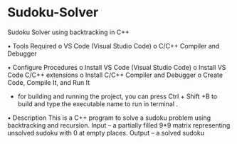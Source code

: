 # Sudoku-Solver
Sudoku Solver using backtracking in C++

•	Tools Required
o	VS Code (Visual Studio Code)
o	C/C++ Compiler and Debugger

•	Configure Procedures
o	Install VS Code (Visual Studio Code)
o	Install VS Code C/C++ extensions
o	Install C/C++ Compiler and Debugger 
o	Create Code, Compile It, and Run It
-	for building and running the project, you can press Ctrl + Shift +B  to build and type the executable name to run in terminal .

•	Description
This is a C++ program to solve a sudoku problem using backtracking and recursion.
Input – a partially filled 9*9 matrix representing unsolved sudoku with 0 at empty places.
Output – a solved sudoku


